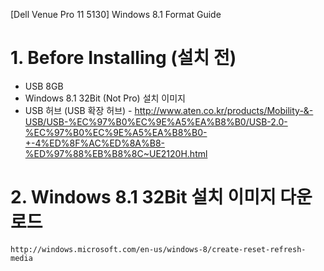 [Dell Venue Pro 11 5130] Windows 8.1 Format Guide

# 1. Before Installing (설치 전)
*  USB 8GB
*  Windows 8.1 32Bit (Not Pro) 설치 이미지
*  USB 허브 (USB 확장 허브) - http://www.aten.co.kr/products/Mobility-&-USB/USB-%EC%97%B0%EC%9E%A5%EA%B8%B0/USB-2.0-%EC%97%B0%EC%9E%A5%EA%B8%B0-+-4%ED%8F%AC%ED%8A%B8-%ED%97%88%EB%B8%8C~UE2120H.html

# 2. Windows 8.1 32Bit 설치 이미지 다운로드
```
http://windows.microsoft.com/en-us/windows-8/create-reset-refresh-media
```
